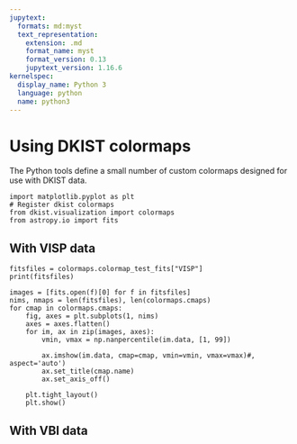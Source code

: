 ```yaml
---
jupytext:
  formats: md:myst
  text_representation:
    extension: .md
    format_name: myst
    format_version: 0.13
    jupytext_version: 1.16.6
kernelspec:
  display_name: Python 3
  language: python
  name: python3
---
```


# Using DKIST colormaps

The Python tools define a small number of custom colormaps designed for use with DKIST data.

```{code-cell} ipython3
import matplotlib.pyplot as plt
# Register dkist colormaps
from dkist.visualization import colormaps
from astropy.io import fits
```

## With VISP data

```{code-cell} ipython3
fitsfiles = colormaps.colormap_test_fits["VISP"]
print(fitsfiles)
```
```{code-cell} ipython3
images = [fits.open(f)[0] for f in fitsfiles]
nims, nmaps = len(fitsfiles), len(colormaps.cmaps)
for cmap in colormaps.cmaps:
	fig, axes = plt.subplots(1, nims)
	axes = axes.flatten()
	for im, ax in zip(images, axes):
		vmin, vmax = np.nanpercentile(im.data, [1, 99])

		ax.imshow(im.data, cmap=cmap, vmin=vmin, vmax=vmax)#, aspect='auto')
		ax.set_title(cmap.name)
		ax.set_axis_off()

	plt.tight_layout()
	plt.show()
```

## With VBI data
